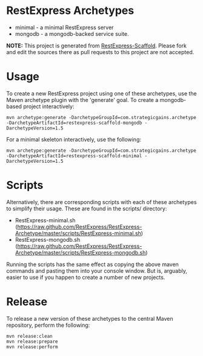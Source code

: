 RestExpress Archetypes
======================

* minimal - a minimal RestExpress server
* mongodb - a mongodb-backed service suite.

__NOTE:__ This project is generated from [RestExpress-Scaffold](https://github.com/RestExpress/RestExpress-Scaffold).  Please fork and edit the sources there as pull requests to this project are not accepted.

Usage
=====
To create a new RestExpress project using one of these archetypes, use the Maven archetype plugin with the 'generate' goal.  To create a mongodb-based project interactively:

```
mvn archetype:generate -DarchetypeGroupId=com.strategicgains.archetype -DarchetypeArtifactId=restexpress-scaffold-mongodb -DarchetypeVersion=1.5
```

For a minimal skeleton interactively, use the following:
```
mvn archetype:generate -DarchetypeGroupId=com.strategicgains.archetype -DarchetypeArtifactId=restexpress-scaffold-minimal -DarchetypeVersion=1.5
```

Scripts
=======
Alternatively, there are corresponding scripts with each of these archetypes to simplify their usage.  These are found in the scripts/ directory:

* RestExpress-minimal.sh (https://raw.github.com/RestExpress/RestExpress-Archetype/master/scripts/RestExpress-minimal.sh)
* RestExpress-mongodb.sh (https://raw.github.com/RestExpress/RestExpress-Archetype/master/scripts/RestExpress-mongodb.sh)

Running the scripts has the same effect as copying the above maven commands and pasting them into your console window.  But is, arguably, easier to use if you happen to create a number of new projects.

Release
=======
To release a new version of these archetypes to the central Maven repository, perform the following:
```
mvn release:clean
mvn release:prepare
mvn release:perform
```
